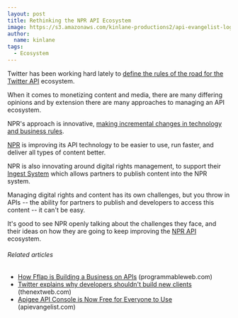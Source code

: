```yaml
---
layout: post
title: Rethinking the NPR API Ecosystem
image: https://s3.amazonaws.com/kinlane-productions2/api-evangelist-logos/api-evangelist-butterfly-vertical.png
author:
  name: kinlane
tags:
  - Ecosystem
---
```

Twitter has been working hard lately to [define the rules of the road for the Twitter API](http://dev.twitter.com/pages/api_terms "define the rules of the road for the Twitter API") ecosystem.

When it comes to monetizing content and media, there are many differing opinions and by extension there are many approaches to managing an API ecosystem.

NPR's approach is innovative, [making incremental changes in technology and business rules](http://www.npr.org/blogs/inside/2011/03/17/134259537/the-npr-api-an-engine-rebuild?ft=1&f=91000411 "making incremental changes in technology and business rules").

[NPR](http://www.npr.org "National Public Radio") is improving its API technology to be easier to use, run faster, and deliver all types of content better.

NPR is also innovating around digital rights management, to support their [Ingest System](http://www.npr.org/blogs/inside/2010/04/22/126205655/building-the-ingest-system "Ingest System") which allows partners to publish content into the NPR system.

Managing digital rights and content has its own challenges, but you throw in APIs -- the ability for partners to publish and developers to access this content -- it can't be easy.

It's good to see NPR openly talking about the challenges they face, and their ideas on how they are going to keep improving the [NPR API](http://www.npr.org/api/index "NPR API") ecosystem.

###### Related articles

*   [How Fflap is Building a Business on APIs](http://blog.programmableweb.com/2011/03/15/how-fflap-is-building-a-business-on-apis/) (programmableweb.com)
*   [Twitter explains why developers shouldn't build new clients](http://thenextweb.com/twitter/2011/03/14/twitter-explains-why-developers-shouldnt-build-new-clients/) (thenextweb.com)
*   [Apigee API Console is Now Free for Everyone to Use](http://apievangelist.com/2011/03/07/apigee-api-console-is-now-free-for-everyone-to-use/) (apievangelist.com)